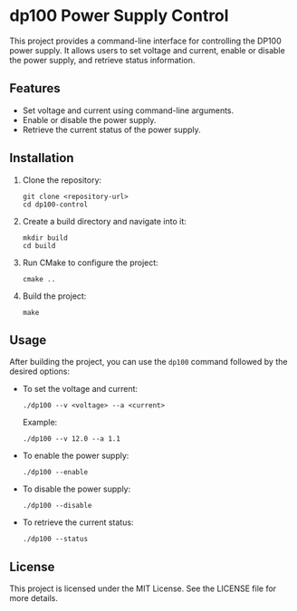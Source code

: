 # dp100 Power Supply Control

This project provides a command-line interface for controlling the DP100 power supply. It allows users to set voltage and current, enable or disable the power supply, and retrieve status information.

## Features

- Set voltage and current using command-line arguments.
- Enable or disable the power supply.
- Retrieve the current status of the power supply.

## Installation

1. Clone the repository:
   ```
   git clone <repository-url>
   cd dp100-control
   ```

2. Create a build directory and navigate into it:
   ```
   mkdir build
   cd build
   ```

3. Run CMake to configure the project:
   ```
   cmake ..
   ```

4. Build the project:
   ```
   make
   ```

## Usage

After building the project, you can use the `dp100` command followed by the desired options:

- To set the voltage and current:
  ```
  ./dp100 --v <voltage> --a <current>
  ```
  Example:
  ```
  ./dp100 --v 12.0 --a 1.1
  ```

- To enable the power supply:
  ```
  ./dp100 --enable
  ```

- To disable the power supply:
  ```
  ./dp100 --disable
  ```

- To retrieve the current status:
  ```
  ./dp100 --status
  ```

## License

This project is licensed under the MIT License. See the LICENSE file for more details.